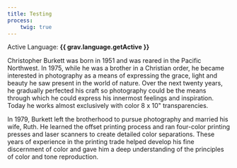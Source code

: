 ```yaml
---
title: Testing
process:
    twig: true
---
```


Active Language: **{{ grav.language.getActive }}**

Christopher Burkett was born in 1951 and was reared in the Pacific Northwest. In 1975, while he was a brother in a Christian order, he became interested in photography as a means of expressing the grace, light and beauty he saw present in the world of nature. Over the next twenty years, he gradually perfected his craft so photography could be the means through which he could express his innermost feelings and inspiration. Today he works almost exclusively with color 8 x 10" transparencies.

In 1979, Burkett left the brotherhood to pursue photography and married his wife, Ruth. He learned the offset printing process and ran four-color printing presses and laser scanners to create detailed color separations. These years of experience in the printing trade helped develop his fine discernment of color and gave him a deep understanding of the principles of color and tone reproduction.
